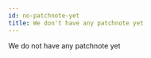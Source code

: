 ```yaml
---
id: no-patchnote-yet
title: We don't have any patchnote yet
---
```


We do not have any patchnote yet
